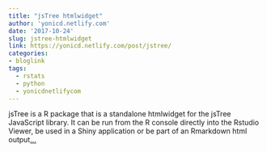 ```yaml
---
title: "jsTree htmlwidget"
author: 'yonicd.netlify.com'
date: '2017-10-24'
slug: jstree-htmlwidget
link: https://yonicd.netlify.com/post/jstree/
categories:
- bloglink
tags:
  - rstats
  - python
  - yonicdnetlifycom
---
```


jsTree is a R package that is a standalone htmlwidget for the jsTree JavaScript library. It can be run from the R console directly into the Rstudio Viewer, be used in a Shiny application or be part of an Rmarkdown html output[... <i class="fas fa-external-link-alt"></i>](https://yonicd.netlify.com/post/jstree/)

